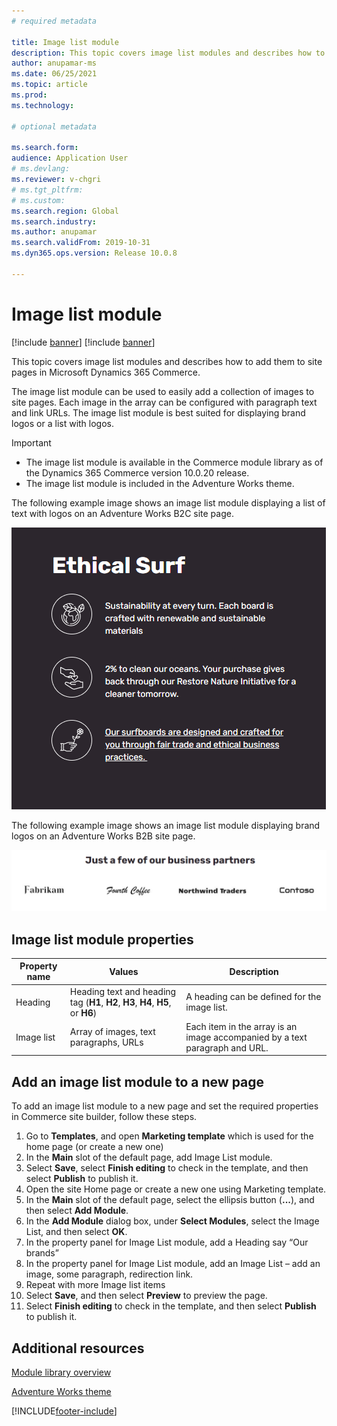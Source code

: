 ```yaml
---
# required metadata

title: Image list module
description: This topic covers image list modules and describes how to add them to site pages in Microsoft Dynamics 365 Commerce.
author: anupamar-ms
ms.date: 06/25/2021
ms.topic: article
ms.prod: 
ms.technology: 

# optional metadata

ms.search.form: 
audience: Application User
# ms.devlang: 
ms.reviewer: v-chgri
# ms.tgt_pltfrm: 
# ms.custom: 
ms.search.region: Global
ms.search.industry: 
ms.author: anupamar
ms.search.validFrom: 2019-10-31
ms.dyn365.ops.version: Release 10.0.8

---
```


# Image list module

[!include [banner](includes/banner.md)]
[!include [banner](includes/preview-banner.md)]

This topic covers image list modules and describes how to add them to site pages in Microsoft Dynamics 365 Commerce.

The image list module can be used to easily add a collection of images to site pages. Each image in the array can be configured with paragraph text and link URLs. The image list module is best suited for displaying brand logos or a list with logos.

> [!IMPORTANT]
> - The image list module is available in the Commerce module library as of the Dynamics 365 Commerce version 10.0.20 release.
> - The image list module is included in the Adventure Works theme.

The following example image shows an image list module displaying a list of text with logos on an Adventure Works B2C site page.

![Example showing an image list module displaying a list of text with logos](./media/Image_list.PNG)

The following example image shows an image list module displaying brand logos on an Adventure Works B2B site page.

![Example showing an image list module displaying brand logos](./media/Image_list_B2B.PNG)

## Image list module properties

| Property name  | Values | Description |
|----------------|--------|-------------|
| Heading        | Heading text and heading tag (**H1**, **H2**, **H3**, **H4**, **H5**, or **H6**) | A heading can be defined for the image list. |
| Image list      | Array of images, text paragraphs, URLs | Each item in the array is an image accompanied by a text paragraph and URL. |

## Add an image list module to a new page

To add an image list module to a new page and set the required properties in Commerce site builder, follow these steps.

1. Go to **Templates**, and open **Marketing template** which is used for the home page (or create a new one)
1. In the **Main** slot of the default page, add Image List module.
1. Select **Save**, select **Finish editing** to check in the template, and then select **Publish** to publish it.
1. Open the site Home page or create a new one using Marketing template.
1. In the **Main** slot of the default page, select the ellipsis button (**...**), and then select **Add Module**.
1. In the **Add Module** dialog box, under **Select Modules**, select the Image List, and then select **OK**.
1. In the property panel for Image List module, add a Heading say “Our brands”
1. In the property panel for Image List module, add an Image List – add an image, some paragraph, redirection link.
1. Repeat with more Image list items
1. Select **Save**, and then select **Preview** to preview the page.
1. Select **Finish editing** to check in the template, and then select **Publish** to publish it. 

## Additional resources

[Module library overview](starter-kit-overview.md)

[Adventure Works theme](adventure-works-theme.md)

[!INCLUDE[footer-include](../includes/footer-banner.md)]
